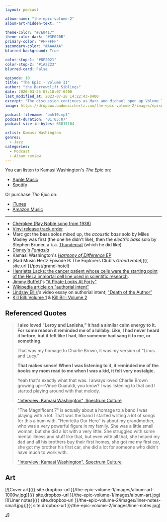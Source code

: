 ```yaml
---
layout: podcast

album-name: "the-epic-volume-2"
album-art-hidden-text: ""

theme-color: "#7E0417"
theme-color-dark: "#3E020B"
primary-color: "#FFFFFF"
secondary-color: "#AAAAAA"
blurred-background: True

color-stop-1: "#8F2021"
color-stop-2: "#1A2223"
blurred-card: False

episode: 10
title: "The Epic - Volume II"
author: "the Barrowclift Siblings"
date: 2020-03-25 07:18:07-0400
last_modified_at: 2023-07-28 14:22:43-0400
excerpt: "The discussion continues as Marc and Michael open up Volume II: “The Glorious Tale” from Kamasi Washington’s “The Epic”."
image: https://dropbox.badmusichertz.com/the-epic-volume-2/images/episode-art.jpg

podcast-filename: "bmh10.mp3"
podcast-duration: "01:05:07"
podcast-size-in-bytes: 63015164

artist: Kamasi Washington
genres:
  - Jazz
categories:
  - Podcast
  - Album review
---
```


You can listen to Kamasi Washington's *The Epic* on:

* [Apple Music](https://music.apple.com/us/album/the-epic/975610456)
* [Spotify](https://open.spotify.com/album/2j2q2ySuVk43eHB8wI5XQj)

Or purchase *The Epic* on:

* [iTunes](https://music.apple.com/us/album/the-epic/975610456)
* [Amazon Music](https://www.amazon.com/Epic-Kamasi-Washington/dp/B073JT28S3/ref=tmm_msc_swatch_0?_encoding=UTF8&qid=&sr=)

-----

* [Cherokee (Ray Noble song from 1938)](https://en.wikipedia.org/wiki/Cherokee_(Ray_Noble_song))
* [Vinyl release track order](https://en.wikipedia.org/wiki/The_Epic_%28album%29#Track_listing)
* Marc got the bass solos mixed up, the *acoustic bass* solo by Miles Mosley was first (the one he didn't like), then the *electric bass* solo by Stephen Bruner, a.k.a. [Thundercat](https://ninjatune.net/artist/thundercat) (which he did like).
* [Disney's *Fantasia*](https://en.wikipedia.org/wiki/Fantasia_(1940_film))
* Kamasi Washington's [*Harmony of Difference* EP](https://music.apple.com/us/album/harmony-of-difference-ep/1263764280)
* [Bad Music Hertz Episode 9: The Explorers Club's *Grand Hotel*]({{ site.url }}/post/grand-hotel)
* [Henrietta Lacks: the cancer patient whose cells were the starting point of the HeLa immortal cell line used in scientific research](https://en.wikipedia.org/wiki/HeLa).
* [Jimmy Buffett](https://music.apple.com/us/artist/jimmy-buffett/61232)'s ["A Pirate Looks At Forty"](https://music.apple.com/us/album/a-1-a/1440767919)
* [Wikipedia article on "authorial intent"](https://en.wikipedia.org/wiki/Authorial_intent)
* [Lindsay Ellis](https://www.youtube.com/channel/UCG1h-Wqjtwz7uUANw6gazRw)'s video essay on authorial intent, ["Death of the Author"](https://www.youtube.com/watch?v=MGn9x4-Y_7A)
* [Kill Bill: Volume 1](https://en.wikipedia.org/wiki/Kill_Bill:_Volume_1) & [Kill Bill: Volume 2](https://en.wikipedia.org/wiki/Kill_Bill:_Volume_2)

## Referenced Quotes

> **I also loved "Leroy and Lanisha," it had a similar calm energy to it. For some reason it reminded me of a lullaby. Like, I had never heard it before, but it felt like I had, like someone had sang it to me, or something.**
>
> That was my homage to Charlie Brown, it was my version of "Linus and Lucy."
>
> **That makes sense! When I was listening to it, it reminded me of the books my mom read to me when I was a kid, it felt very nostalgic.**
>
> Yeah that's exactly what that was. I always loved Charlie Brown growing up—Vince Guaraldi, you know? I was listening to that and I started playing around with that melody.
>
> ["Interview: Kamasi Washington", Spectrum Culture](https://spectrumculture.com/2015/06/23/interview-kamasi-washington/)

> "The Magnificent 7" is actually about a homage to a band I was playing with a lot. That was the band I started writing a lot of songs for this album with. "Henrietta Our Hero" is about my grandmother, who was a very powerful figure in my family. She was a little small woman, but she did a lot with a very little. She struggled with some mental illness and stuff like that, but even with all that, she helped my dad and all his brothers buy their first homes, she got me my first car, she got my brother his first car, she did a lot for someone who didn't have much to work with.
>
> ["Interview: Kamasi Washington", Spectrum Culture](https://spectrumculture.com/2015/06/23/interview-kamasi-washington/)

## Art

[![Cover art]({{ site.dropbox-url }}/the-epic-volume-1/images/album-art-1000w.jpg)]({{ site.dropbox-url }}/the-epic-volume-1/images/album-art.jpg)
[![Liner notes]({{ site.dropbox-url }}/the-epic-volume-2/images/liner-notes-small.jpg)]({{ site.dropbox-url }}/the-epic-volume-2/images/liner-notes.jpg)

♫︎
